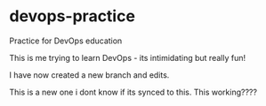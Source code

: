 # devops-practice
Practice for DevOps education

This is me trying to learn DevOps - its intimidating but really fun!

I have now created a new branch and edits. 

This is a new one i dont know if its synced to this.
This working????
